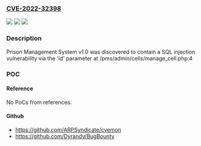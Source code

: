 ### [CVE-2022-32398](https://cve.mitre.org/cgi-bin/cvename.cgi?name=CVE-2022-32398)
![](https://img.shields.io/static/v1?label=Product&message=n%2Fa&color=blue)
![](https://img.shields.io/static/v1?label=Version&message=n%2Fa&color=blue)
![](https://img.shields.io/static/v1?label=Vulnerability&message=n%2Fa&color=brighgreen)

### Description

Prison Management System v1.0 was discovered to contain a SQL injection vulnerability via the 'id' parameter at /pms/admin/cells/manage_cell.php:4

### POC

#### Reference
No PoCs from references.

#### Github
- https://github.com/ARPSyndicate/cvemon
- https://github.com/Dyrandy/BugBounty

